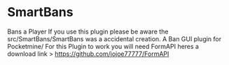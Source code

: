 # SmartBans
Bans a Player
If you use this plugin please be aware the src/SmartBans/SmartBans was a accidental creation.
A Ban GUI plugin for Pocketmine/ For this Plugin to work you will need FormAPI heres a download link > https://github.com/jojoe77777/FormAPI
